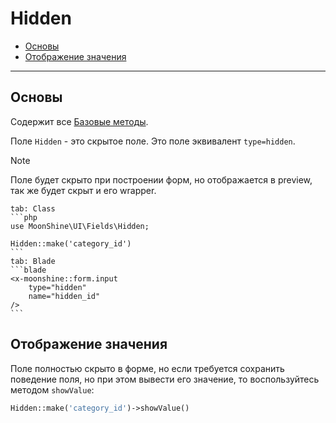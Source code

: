 # Hidden

- [Основы](#basics)
- [Отображение значения](#show-value)

---

<a name="basics"></a>
## Основы

Содержит все [Базовые методы](/docs/{{version}}/fields/basic-methods).

Поле `Hidden` - это скрытое поле. Это поле эквивалент `type=hidden`.

> [!NOTE]
> Поле будет скрыто при построении форм, но отображается в preview, так же будет скрыт и его wrapper.

~~~tabs
tab: Class
```php
use MoonShine\UI\Fields\Hidden;

Hidden::make('category_id')
```
tab: Blade
```blade
<x-moonshine::form.input
    type="hidden"
    name="hidden_id"
/>
```
~~~

<a name="show-value"></a>
## Отображение значения

Поле полностью скрыто в форме, но если требуется сохранить поведение поля, но при этом вывести его значение, то воспользуйтесь методом `showValue`:

```php
Hidden::make('category_id')->showValue()
```

